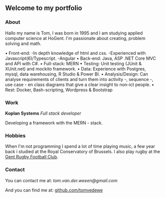 ## Welcome to my portfolio

### About

Hallo my name is Tom, I was born in 1995 and I am studying applied computer science at HoGent. I'm passionate about creating, problem solving and math.

• Front-end:  -In depth knowledge of html and css. -Experienced with Javascript(6)/Typescript.
              -Angular
• Back-end: Java, ASP .NET Core MVC and API with C#.
• Full-stack: MERN
• Testing: Unit testing (JUnit & XUnit.net) and mockito framework.
• Data: Experience with Postgres, mysql, data warehousing, R Studio & Power BI.
• Analysis/Design: Can analyse requirements of clients and turn them into activity -, sequence -, use case - en class         diagrams that give a clear insight to non-ict people.
• Rest: Docker, Bash-scripting, Wordpress & Bootstrap

### Work

**Koplan Systems**
_Full stack developer_

Developing a framework with the MERN - stack.

### Hobbies

When I'm not programming I spend a lot of time playing music, a few year back i studied at the Royal Conservatory of Brussels.
I also play rugby at the [Gent Rugby Football Club](https://www.gent-rugby.be/). 

### Contact

You can contact me at:
_tom.van.der.weeen@gmail.com_

And you can find me at:
[github.com/tomvedewe](https://github.com/tomvedewe)
